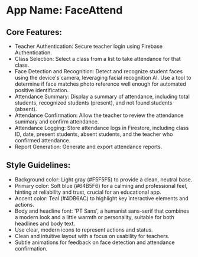 # **App Name**: FaceAttend

## Core Features:

- Teacher Authentication: Secure teacher login using Firebase Authentication.
- Class Selection: Select a class from a list to take attendance for that class.
- Face Detection and Recognition: Detect and recognize student faces using the device's camera, leveraging facial recognition AI. Use a tool to determine if face matches photo reference well enough for automated positive identification.
- Attendance Summary: Display a summary of attendance, including total students, recognized students (present), and not found students (absent).
- Attendance Confirmation: Allow the teacher to review the attendance summary and confirm attendance.
- Attendance Logging: Store attendance logs in Firestore, including class ID, date, present students, absent students, and the teacher who confirmed attendance.
- Report Generation: Generate and export attendance reports.

## Style Guidelines:

- Background color: Light gray (#F5F5F5) to provide a clean, neutral base.
- Primary color: Soft blue (#64B5F6) for a calming and professional feel, hinting at reliability and trust, crucial for an educational app.
- Accent color: Teal (#4DB6AC) to highlight key interactive elements and actions.
- Body and headline font: 'PT Sans', a humanist sans-serif that combines a modern look and a little warmth or personality, suitable for both headlines and body text.
- Use clear, modern icons to represent actions and status.
- Clean and intuitive layout with a focus on usability for teachers.
- Subtle animations for feedback on face detection and attendance confirmation.
